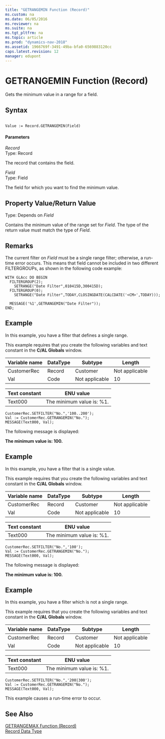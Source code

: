 ```yaml
---
title: "GETRANGEMIN Function (Record)"
ms.custom: na
ms.date: 06/05/2016
ms.reviewer: na
ms.suite: na
ms.tgt_pltfrm: na
ms.topic: article
ms.prod: "dynamics-nav-2018"
ms.assetid: 1966769f-3491-49ba-bfa0-6569883120cc
caps.latest.revision: 12
manager: edupont
---
```

# GETRANGEMIN Function (Record)
Gets the minimum value in a range for a field.  
  
## Syntax  
  
```  
  
Value := Record.GETRANGEMIN(Field)  
```  
  
#### Parameters  
 *Record*  
 Type: Record  
  
 The record that contains the field.  
  
 *Field*  
 Type: Field  
  
 The field for which you want to find the minimum value.  
  
## Property Value/Return Value  
 Type: Depends on *Field*  
  
 Contains the minimum value of the range set for *Field*. The type of the return value must match the type of *Field*.  
  
## Remarks  
 The current filter on *Field* must be a single range filter; otherwise, a run-time error occurs. This means that field cannot be included in two different FILTERGROUPs, as shown in the following code example:  
  
```  
WITH GLAcc DO BEGIN  
  FILTERGROUP(2);  
    SETRANGE("Date Filter",010415D,300415D);  
  FILTERGROUP(0);  
    SETRANGE("Date Filter",TODAY,CLOSINGDATE(CALCDATE('<CM>',TODAY)));  
  
  MESSAGE('%1',GETRANGEMIN("Date Filter"));  
END;  
```  
  
## Example  
 In this example, you have a filter that defines a single range.  
  
 This example requires that you create the following variables and text constant in the **C/AL Globals** window.  
  
|Variable name|DataType|Subtype|Length|  
|-------------------|--------------|-------------|------------|  
|CustomerRec|Record|Customer|Not applicable|  
|Val|Code|Not applicable|10|  
  
|Text constant|ENU value|  
|-------------------|---------------|  
|Text000|The minimum value is: %1.|  
  
```  
CustomerRec.SETFILTER("No.",'100..200');  
Val := CustomerRec.GETRANGEMIN("No.");  
MESSAGE(Text000, Val);  
```  
  
 The following message is displayed:  
  
 **The minimum value is: 100.**  
  
## Example  
 In this example, you have a filter that is a single value.  
  
 This example requires that you create the following variables and text constant in the **C/AL Globals** window.  
  
|Variable name|DataType|Subtype|Length|  
|-------------------|--------------|-------------|------------|  
|CustomerRec|Record|Customer|Not applicable|  
|Val|Code|Not applicable|10|  
  
|Text constant|ENU value|  
|-------------------|---------------|  
|Text000|The minimum value is: %1.|  
  
```  
CustomerRec.SETFILTER("No.",'100');  
Val := CustomerRec.GETRANGEMIN("No.");  
MESSAGE(Text000, Val);  
```  
  
 The following message is displayed:  
  
 **The minimum value is: 100.**  
  
## Example  
 In this example, you have a filter which is not a single range.  
  
 This example requires that you create the following variables and text constant in the **C/AL Globals** window.  
  
|Variable name|DataType|Subtype|Length|  
|-------------------|--------------|-------------|------------|  
|CustomerRec|Record|Customer|Not applicable|  
|Val|Code|Not applicable|10|  
  
|Text constant|ENU value|  
|-------------------|---------------|  
|Text000|The minimum value is: %1.|  
  
```  
CustomerRec.SETFILTER("No.",'200|300');  
Val := CustomerRec.GETRANGEMIN("No.");  
MESSAGE(Text000, Val);  
```  
  
 This example causes a run-time error to occur.  
  
## See Also  
 [GETRANGEMAX Function \(Record\)](GETRANGEMAX-Function--Record-.md)   
 [Record Data Type](Record-Data-Type.md)